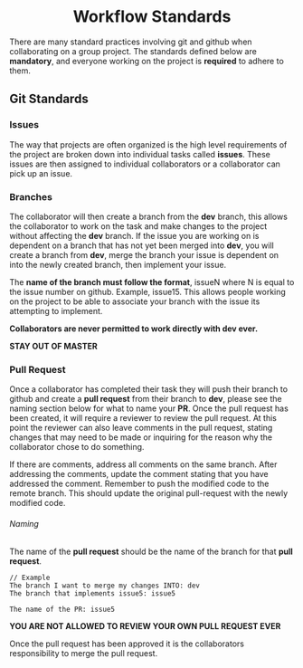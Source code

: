 <h1 align="center">Workflow Standards</h1>

There are many standard practices involving git and github when collaborating on a group project.  The standards defined below are **mandatory**, and everyone working on the project is **required** to adhere to them.

## Git Standards
### Issues
The way that projects are often organized is the high level requirements of the project are broken down into individual tasks called **issues**.  These issues are then assigned to individual collaborators or a collaborator can pick up an issue.

### Branches
The collaborator will then create a branch from the **dev** branch, this allows the collaborator to work on the task and make changes to the project without affecting the **dev** branch.  If the issue you are working on is dependent on a branch that has not yet been merged into **dev**, you will create a branch from **dev**, merge the branch your issue is dependent on into the newly created branch, then implement your issue.  

The **name of the branch must follow the format**, issueN where N is equal to the issue number on github. Example, issue15.  This allows people working on the project to be able to associate your branch with the issue its attempting to implement.

**Collaborators are never permitted to work directly with dev ever.**

**STAY OUT OF MASTER**


### Pull Request
Once a collaborator has completed their task they will push their branch to github and create a **pull request** from their branch to **dev**, please see the naming section below for what to name your **PR**.  Once the pull request has been created, it will require a reviewer to review the pull request.  At this point the reviewer can also leave comments in the pull request, stating changes that may need to be made or inquiring for the reason why the collaborator chose to do something.

If there are comments, address all comments on the same branch. After addressing the comments, update the comment stating that you have addressed the comment. Remember to push the modified code to the remote branch. This should update the original pull-request with the newly modified code.

###### Naming
The name of the **pull request** should be the name of the branch for that
**pull request**.  

```
// Example
The branch I want to merge my changes INTO: dev
The branch that implements issue5: issue5

The name of the PR: issue5
```

**YOU ARE NOT ALLOWED TO REVIEW YOUR OWN PULL REQUEST EVER**

Once the pull request has been approved it is the collaborators responsibility to merge the pull request.

